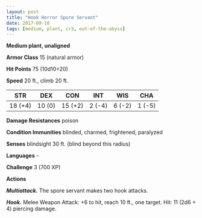 ```yaml
---
layout: post
title: "Hook Horror Spore Servant"
date: 2017-09-10
tags: [medium, plant, cr3, out-of-the-abyss]
---
```


**Medium plant, unaligned**

**Armor Class** 15 (natural armor)

**Hit Points** 75 (10d10+20)

**Speed** 20 ft., climb 20 ft.

|   STR   |   DEX   |   CON   |   INT   |   WIS   |   CHA   |
|:-----:|:-----:|:-----:|:-----:|:-----:|:-----:|
| 18 (+4) | 10 (0) | 15 (+2) | 2 (-4) | 6 (-2) | 1 (-5) |

**Damage Resistances** poison

**Condition Immunities** blinded, charmed, frightened, paralyzed

**Senses** blindsight 30 ft. (blind beyond this radius)

**Languages** -

**Challenge** 3 (700 XP)

**Actions**

***Multiattack.*** The spore servant makes two hook attacks.

***Hook.*** Melee Weapon Attack: +6 to hit, reach 10 ft., one target. Hit: 11 (2d6 + 4) piercing damage.

